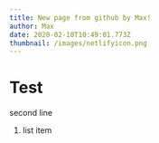 ```yaml
---
title: New page from github by Max!
author: Max
date: 2020-02-10T10:49:01.773Z
thumbnail: /images/netlifyicon.png
---
```

# Test





second line



1. list item
